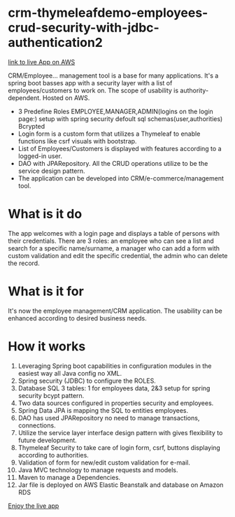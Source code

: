 # crm-thymeleafdemo-employees-crud-security-with-jdbc-authentication2

[link to live App on AWS](http://crmthymeleafsecurityjdbccrud-env.eba-fmwehpni.eu-central-1.elasticbeanstalk.com/showMyLoginPage?logout)

CRM/Employee... management tool is a base for many applications. It's a spring boot basses app with a security layer
with a list of employees/customers to work on. The scope of usability is authority-dependent. Hosted on AWS.

* 3 Predefine Roles EMPLOYEE,MANAGER,ADMIN(logins on the login page:) setup with spring security defoult sql schemas(user,authorities) Bcrypted
* Login form is a custom form that utilizes a Thymeleaf to enable functions like csrf visuals with bootstrap.
* List of Employees/Customers is displayed with features according to a logged-in user.
* DAO with JPARepository.  All the CRUD operations utilize to be the service design pattern.
* The application can be developed into CRM/e-commerce/management tool. 

# What is it do
The app welcomes with a login page and displays a table of persons with their credentials.
There are 3 roles: an employee who can see a list and search for a specific name/surname, a manager who can add a form with custom validation and edit the specific credential, the admin who can delete the record.


# What is it for 
It's now the employee management/CRM application. The usability can be enhanced according to desired business needs.

# How it works

1. Leveraging Spring boot capabilities in configuration modules in the easiest way all Java config no XML. 
2. Spring security (JDBC) to configure the ROLES.
3. Database SQL 3 tables: 1 for employees data, 2&3 setup for spring security bcypt pattern.
4. Two data sources configured in properties security and employees.
5. Spring Data JPA is mapping the SQL to entities employees.
6. DAO has used JPARepository no need to manage transactions, connections.
7. Utilize the service layer interface design pattern with gives flexibility to future development. 
8. Thymeleaf Security to take care of login form, csrf, buttons displaying according to authorities.
9. Validation of form for new/edit custom validation for e-mail.
10. Java MVC technology to manage requests and models.
11. Maven to manage a Dependencies.
12. Jar file is deployed on AWS Elastic Beanstalk and database on Amazon RDS

[Enjoy the live app](http://crmthymeleafsecurityjdbccrud-env.eba-fmwehpni.eu-central-1.elasticbeanstalk.com/showMyLoginPage?logout)

 

